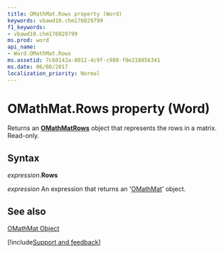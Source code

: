 ```yaml
---
title: OMathMat.Rows property (Word)
keywords: vbawd10.chm176029799
f1_keywords:
- vbawd10.chm176029799
ms.prod: word
api_name:
- Word.OMathMat.Rows
ms.assetid: 7c60142a-8012-4c9f-c980-f0e218856341
ms.date: 06/08/2017
localization_priority: Normal
---
```



# OMathMat.Rows property (Word)

Returns an  **[OMathMatRows](Word.OMathMatRows.md)** object that represents the rows in a matrix. Read-only.


## Syntax

_expression_.**Rows**

 _expression_ An expression that returns an '[OMathMat](Word.OMathMat.md)' object.


## See also


[OMathMat Object](Word.OMathMat.md)

[!include[Support and feedback](~/includes/feedback-boilerplate.md)]